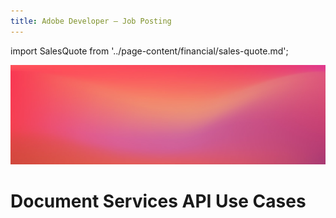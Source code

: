 ```yaml
---
title: Adobe Developer — Job Posting
---
```


import SalesQuote from '../page-content/financial/sales-quote.md';


<Hero slots="image, heading" variant="fullwidth" theme="dark" headingOnly/>

![Use case bg](../../images/bg-hero-doc-gen.jpeg " ")

# Document Services API Use Cases


<MenuWrapperComponent  slots="content"  repeat="1" theme="lightest"/>

<SalesQuote />